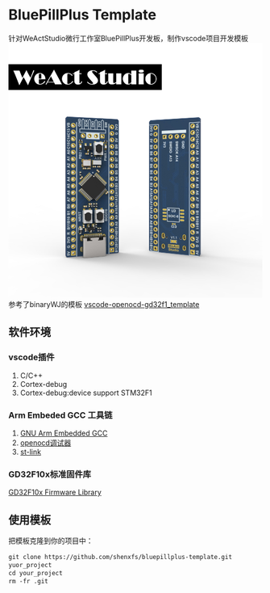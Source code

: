 # BluePillPlus Template 
针对WeActStudio微行工作室BluePillPlus开发板，制作vscode项目开发模板![](https://github.com/WeActStudio/WeActStudio.BluePill-Plus-GD32/blob/main/Images/BluePillPlus.jpg?raw=true)参考了binaryWJ的模板
[vscode-openocd-gd32f1_template](https://github.com/binaryWJ/vscode-openocd-gd32f1_template)
## 软件环境
### vscode插件
1. C/C++
2. Cortex-debug 
3. Cortex-debug:device support STM32F1
### Arm Embeded GCC 工具链
1. [GNU Arm Embedded GCC](https://github.com/xpack-dev-tools/arm-none-eabi-gcc-xpack)
2. [openocd调试器](https://github.com/xpack-dev-tools/openocd-xpack)
3. [st-link](https://github.com/stlink-org/stlink)
### GD32F10x标准固件库
[GD32F10x Firmware Library](https://www.gd32mcu.com/download/down/document_id/180/path_type/1)

## 使用模板
把模板克隆到你的项目中：
```
git clone https://github.com/shenxfs/bluepillplus-template.git yuor_project
cd your_project
rm -fr .git
```
